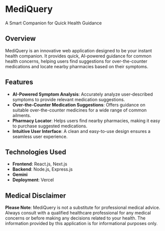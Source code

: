 # MediQuery
A Smart Companion for Quick Health Guidance

## Overview
MediQuery is an innovative web application designed to be your instant health companion. It provides quick, AI-powered guidance for common health concerns, helping users find suggestions for over-the-counter medications and locate nearby pharmacies based on their symptoms.

## Features
- **AI-Powered Symptom Analysis**: Accurately analyze user-described symptoms to provide relevant medication suggestions.
- **Over-the-Counter Medication Suggestions**: Offers guidance on suitable over-the-counter medicines for a wide range of common ailments.
- **Pharmacy Locator**: Helps users find nearby pharmacies, making it easy to purchase suggested medications.
- **Intuitive User Interface**: A clean and easy-to-use design ensures a seamless user experience.

## Technologies Used
- **Frontend**: React.js, Next.js
- **Backend**: Node.js, Express.js
- **Gemini**
- **Deployment**: Vercel

## Medical Disclaimer
**Please Note**: MediQuery is not a substitute for professional medical advice. Always consult with a qualified healthcare professional for any medical concerns or before making any decisions related to your health. The information provided by this application is for informational purposes only.
